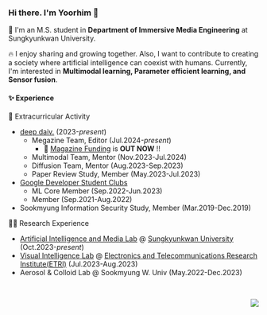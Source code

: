### Hi there. I'm Yoorhim 👋   
🏫 I'm an M.S. student in <strong>Department of Immersive Media Engineering</strong> at Sungkyunkwan University.     

🔥 I enjoy sharing and growing together. Also, I want to contribute to creating a society where artificial intelligence can coexist with humans. Currently, I'm interested in <Strong>Multimodal learning, Parameter efficient learning, and Sensor fusion</strong>.   

#### ✨ Experience    
🤹 Extracurricular Activity     
- [deep daiv.](https://deepdaiv.oopy.io/) (2023-*present*)
  - Megazine Team, Editor (Jul.2024-*present*)
    - 🎉 [Magazine Funding](https://link.tumblbug.com/GY8OZOnRENb) is **OUT NOW** !!
  - Multimodal Team, Mentor (Nov.2023-Jul.2024)
  - Diffusion Team, Mentor (Aug.2023-Sep.2023)
  - Paper Review Study, Member (May.2023-Jul.2023)
- [Google Developer Student Clubs](https://developers.google.com/community/gdsc)
  - ML Core Member (Sep.2022-Jun.2023)
  - Member (Sep.2021-Aug.2022)
- Sookmyung Information Security Study, Member (Mar.2019-Dec.2019)   

🧑‍💻 Research Experience   
- [Artificial Intelligence and Media Lab](https://aim.skku.edu/home) @ [Sungkyunkwan University](https://www.skku.edu/eng/) (Oct.2023-*present*)  
- [Visual Intelligence Lab](https://etri-visualintelligence.github.io/) @ [Electronics and Telecommunications Research Institute(ETRI)](https://www.etri.re.kr/eng/main/main.etri) (Jul.2023-Aug.2023)   
- Aerosol & Colloid Lab @ Sookmyung W. Univ (May.2022-Dec.2023)
  

<br>
<p align="right">
  <a href="mailto:yourmejo@gmail.com"><img src="https://img.shields.io/badge/Gmail-d14836?style=flat-square&logo=Gmail&logoColor=white&link=yourmejo@gmail.com"/></a>
</p>
